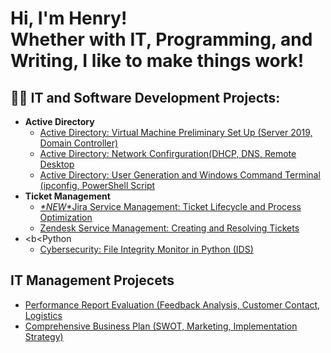 <h1>Hi, I'm Henry!<br/>Whether with IT, Programming, and Writing, I like to make things work! </h1>

<h2>👨‍💻 IT and Software Development Projects:</h2>

- <b>Active Directory</b>
  - [Active Directory: Virtual Machine Preliminary Set Up (Server 2019, Domain Controller)](https://github.com/henrykim-projects/activedirectory_setup)
  - [Active Directory: Network Confirguration(DHCP, DNS, Remote Desktop](https://github.com/henrykim-projects/activedirectory_config)
  - [Active Directory: User Generation and Windows Command Terminal (ipconfig, PowerShell Script](https://github.com/henrykim-projects/activedirectory_users)
- <b>Ticket Management</b>
  - [*\*NEW*\*Jira Service Management: Ticket Lifecycle and Process Optimization](https://github.com/henrykim-projects/jira_ticketmanagement)
  - [Zendesk Service Management: Creating and Resolving Tickets](https://github.com/henrykim-projects/zendesk_ticketmanagement)
- <b<Python</b>
  - [Cybersecurity: File Integrity Monitor in Python (IDS)](https://github.com/henrykim-projects/file_integrity_monitor)

<h2>IT Management Projecets</h2>

- [Performance Report Evaluation (Feedback Analysis, Customer Contact, Logistics](https://github.com/henrykim-projects/d361_hskim)
- [Comprehensive Business Plan (SWOT, Marketing, Implementation Strategy)](https://github.com/henrykim-projects/qft_capstone_hskim)






